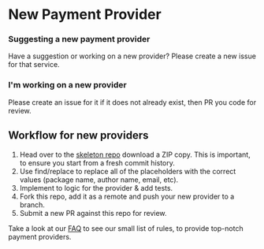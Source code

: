 # New Payment Provider

### Suggesting a new payment provider
Have a suggestion or working on a new provider? Please create a new issue for that service.

### I'm working on a new provider
Please create an issue for it if it does not already exist, then PR you code for review.

## Workflow for new providers

1) Head over to the [skeleton repo](https://github.com/laravel-pay/payment-skeleton) download a ZIP copy. This is important, to ensure you start from a fresh commit history.
2) Use find/replace to replace all of the placeholders with the correct values (package name, author name, email, etc).
3) Implement to logic for the provider & add tests.
4) Fork this repo, add it as a remote and push your new provider to a branch.
5) Submit a new PR against this repo for review.

Take a look at our [FAQ](https://laravel-notification-channels.com/) to see our small list of rules, to provide top-notch payment providers.

